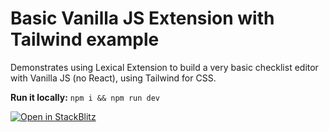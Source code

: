 # Basic Vanilla JS Extension with Tailwind example

Demonstrates using Lexical Extension to build a very basic checklist editor with Vanilla JS (no React), using Tailwind for CSS.

**Run it locally:** `npm i && npm run dev`

[![Open in StackBlitz](https://developer.stackblitz.com/img/open_in_stackblitz.svg)](https://stackblitz.com/github/facebook/lexical/tree/main/examples/extension-vanilla-tailwind?file=src/main.ts)
